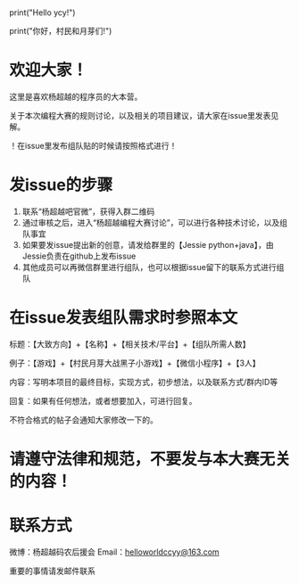 # 
print("Hello ycy!")

print("你好，村民和月芽们!")

# 欢迎大家！

这里是喜欢杨超越的程序员的大本营。

关于本次编程大赛的规则讨论，以及相关的项目建议，请大家在issue里发表见解。

！在issue里发布组队贴的时候请按照格式进行！

# 发issue的步骤

1. 联系“杨超越吧官微”，获得入群二维码
2. 通过审核之后，进入“杨超越编程大赛讨论”，可以进行各种技术讨论，以及组队事宜
3. 如果要发issue提出新的创意，请发给群里的【Jessie python+java】，由Jessie负责在github上发布issue
4. 其他成员可以再微信群里进行组队，也可以根据issue留下的联系方式进行组队


# 在issue发表组队需求时参照本文

标题：【大致方向】+【名称】+【相关技术/平台】+【组队所需人数】

例子：【游戏】+【村民月芽大战黑子小游戏】+【微信小程序】+【3人】

内容：写明本项目的最终目标，实现方式，初步想法，以及联系方式/群内ID等

回复：如果有任何想法，或者想要加入，可进行回复。

不符合格式的帖子会通知大家修改一下的。

# 请遵守法律和规范，不要发与本大赛无关的内容！

# 联系方式

微博：杨超越码农后援会 
Email：helloworldccyy@163.com

重要的事情请发邮件联系

